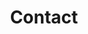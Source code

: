 ---
layout: profiles
permalink: /contact/
title: Contact
description: "Get in touch with us."
nav: true
nav_order: 4


profiles:
  # if you want to include more than one profile, just replicate the following block
  # and create one content file for each profile inside _pages/
  - align: right
    image: 5.jpg
    content: contact-info.md
    image_circular: false # crops the image to make it circular
    more_info: >
---
